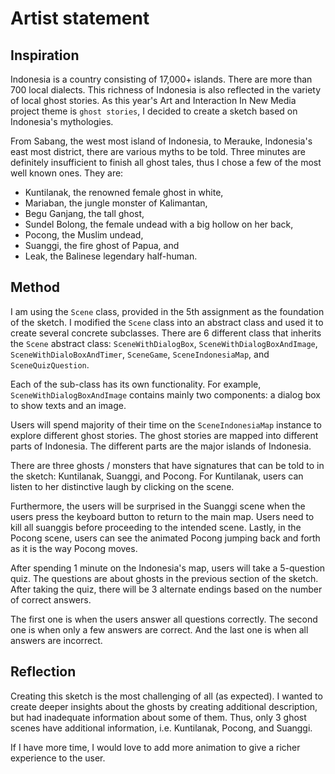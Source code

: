 # Artist statement

## Inspiration

Indonesia is a country consisting of 17,000+ islands. There are more than 700 local dialects. This richness of Indonesia is also reflected in the variety of local ghost stories. As this year's Art and Interaction In New Media project theme is `ghost stories`, I decided to create a sketch based on Indonesia's mythologies.

From Sabang, the west most island of Indonesia, to Merauke, Indonesia's east most district, there are various myths to be told. Three minutes are definitely insufficient to finish all ghost tales, thus I chose a few of the most well known ones. They are:

- Kuntilanak, the renowned female ghost in white,
- Mariaban, the jungle monster of Kalimantan,
- Begu Ganjang, the tall ghost,
- Sundel Bolong, the female undead with a big hollow on her back,
- Pocong, the Muslim undead,
- Suanggi, the fire ghost of Papua, and
- Leak, the Balinese legendary half-human.


## Method

I am using the `Scene` class, provided in the 5th assignment as the foundation of the sketch. I modified the `Scene` class into an abstract class and used it to create several concrete subclasses. There are 6 different class that inherits the `Scene` abstract class: `SceneWithDialogBox`, `SceneWithDialogBoxAndImage`, `SceneWithDialoBoxAndTimer`, `SceneGame`, `SceneIndonesiaMap`, and `SceneQuizQuestion`.

Each of the sub-class has its own functionality. For example, `SceneWithDialogBoxAndImage` contains mainly two components: a dialog box to show texts and an image.

Users will spend majority of their time on the `SceneIndonesiaMap` instance to explore different ghost stories. The ghost stories are mapped into different parts of Indonesia. The different parts are the major islands of Indonesia.

There are three ghosts / monsters that have signatures that can be told to in the sketch: Kuntilanak, Suanggi, and Pocong. For Kuntilanak, users can listen to her distinctive laugh by clicking on the scene.

Furthermore, the users will be surprised in the Suanggi scene when the users press the keyboard button to return to the main map. Users need to kill all suanggis before proceeding to the intended scene. Lastly, in the Pocong scene, users can see the animated Pocong jumping back and forth as it is the way Pocong moves.

After spending 1 minute on the Indonesia's map, users will take a 5-question quiz. The questions are about ghosts in the previous section of the sketch. After taking the quiz, there will be 3 alternate endings based on the number of correct answers.

The first one is when the users answer all questions correctly. The second one is when only a few answers are correct. And the last one is when all answers are incorrect.

## Reflection

Creating this sketch is the most challenging of all (as expected). I wanted to create deeper insights about the ghosts by creating additional description, but had inadequate information about some of them. Thus, only 3 ghost scenes have additional information, i.e. Kuntilanak, Pocong, and Suanggi.

If I have more time, I would love to add more animation to give a richer experience to the user.